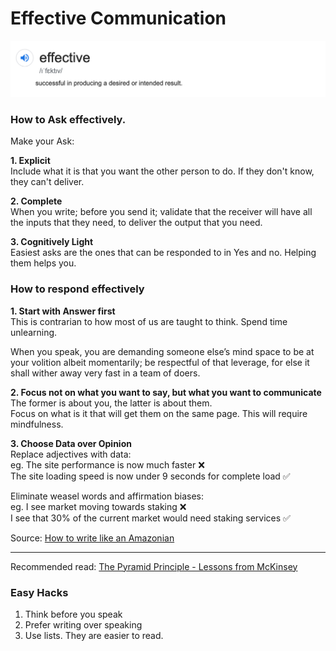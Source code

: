 # Effective Communication

![](../.gitbook/assets/image.png)

### How to Ask effectively.

Make your Ask:

**1. Explicit**  
Include what it is that you want the other person to do. If they don't know, they can't deliver.

**2. Complete**  
When you write; before you send it; validate that the receiver will have all the inputs that they need, to deliver the output that you need.

**3. Cognitively Light**  
Easiest asks are the ones that can be responded to in Yes and no. Helping them helps you.  


### How to respond effectively

**1. Start with Answer first**  
This is contrarian to how most of us are taught to think. Spend time unlearning.  
  
When you speak, you are demanding someone else’s mind space to be at your volition albeit momentarily; be respectful of that leverage, for else it shall wither away very fast in a team of doers.

**2. Focus not on what you want to say, but what you want to communicate**  
The former is about you, the latter is about them.  
Focus on what is it that will get them on the same page. This will require mindfulness.

**3. Choose Data over Opinion**  
Replace adjectives with data:  
eg. The site performance is now much faster ❌   
The site loading speed is now under 9 seconds for complete load ✅ 

Eliminate weasel words and affirmation biases:  
eg. I see market moving towards staking ❌   
I see that 30% of the current market would need staking services ✅ 

Source: [How to write like an Amazonian](https://twitter.com/nipunmehra/status/1154590521345490945?lang=en)  
  
****  
Recommended read: [The Pyramid Principle - Lessons from McKinsey](https://medium.com/lessons-from-mckinsey/the-pyramid-principle-f0885dd3c5c7)

###  Easy Hacks

1. Think before you speak
2. Prefer writing over speaking
3. Use lists. They are easier to read.

